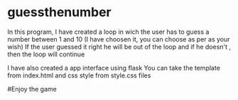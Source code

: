 # guessthenumber
In this program, I have created a loop 
in wich the user has to guess a number 
between 1 and 10 (I have choosen it, you
can choose as per as your wish)
If the user guessed it right 
he will be out of the loop and 
if he doesn't , then the loop will continue

I have also created a app interface using flask 
You can take the template from index.html and css 
style from style.css files 

#Enjoy the game
